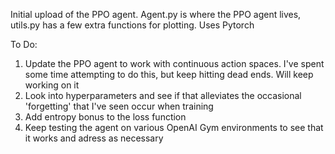 Initial upload of the PPO agent. Agent.py is where the PPO agent lives, utils.py has a few extra functions for plotting. Uses Pytorch



To Do:
1) Update the PPO agent to work with continuous action spaces. I've spent some time attempting to do this, but keep hitting dead ends. Will keep working on it
2) Look into hyperparameters and see if that alleviates the occasional 'forgetting' that I've seen occur when training
3) Add entropy bonus to the loss function
4) Keep testing the agent on various OpenAI Gym environments to see that it works and adress as necessary
